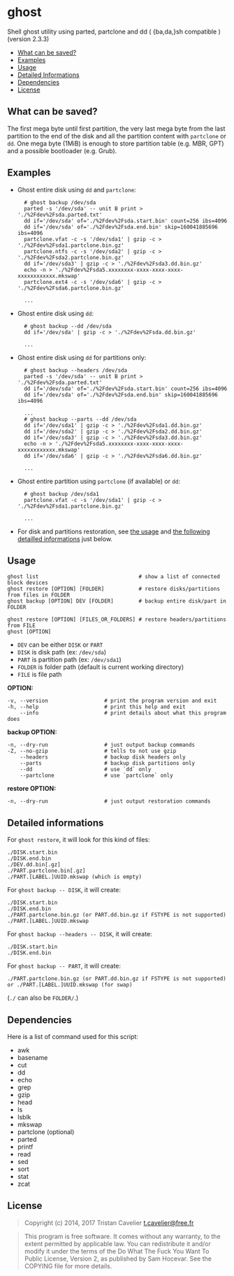 ghost
=====

Shell ghost utility using parted, partclone and dd ( {ba,da,}sh compatible ) (version 2.3.3)

- [What can be saved?](#what-can-be-saved)
- [Examples](#examples)
- [Usage](#usage)
- [Detailed Informations](#detailed-informations)
- [Dependencies](#dependencies)
- [License](#license)


What can be saved?
------------------

The first mega byte until first partition, the very last mega byte from the last
partition to the end of the disk and all the partition content with `partclone`
or `dd`. One mega byte (1MiB) is enough to store partition table (e.g. MBR, GPT)
and a possible bootloader (e.g. Grub).


Examples
--------

- Ghost entire disk using `dd` and `partclone`:

        # ghost backup /dev/sda
        parted -s '/dev/sda' -- unit B print > './%2Fdev%2Fsda.parted.txt'
        dd if='/dev/sda' of='./%2Fdev%2Fsda.start.bin' count=256 ibs=4096
        dd if='/dev/sda' of='./%2Fdev%2Fsda.end.bin' skip=160041885696 ibs=4096
        partclone.vfat -c -s '/dev/sda1' | gzip -c > './%2Fdev%2Fsda1.partclone.bin.gz'
        partclone.ntfs -c -s '/dev/sda2' | gzip -c > './%2Fdev%2Fsda2.partclone.bin.gz'
        dd if='/dev/sda3' | gzip -c > './%2Fdev%2Fsda3.dd.bin.gz'
        echo -n > './%2Fdev%2Fsda5.xxxxxxxx-xxxx-xxxx-xxxx-xxxxxxxxxxxx.mkswap'
        partclone.ext4 -c -s '/dev/sda6' | gzip -c > './%2Fdev%2Fsda6.partclone.bin.gz'

        ...

- Ghost entire disk using `dd`:

        # ghost backup --dd /dev/sda
        dd if='/dev/sda' | gzip -c > './%2Fdev%2Fsda.dd.bin.gz'

        ...

- Ghost entire disk using `dd` for partitions only:

        # ghost backup --headers /dev/sda
        parted -s '/dev/sda' -- unit B print > './%2Fdev%2Fsda.parted.txt'
        dd if='/dev/sda' of='./%2Fdev%2Fsda.start.bin' count=256 ibs=4096
        dd if='/dev/sda' of='./%2Fdev%2Fsda.end.bin' skip=160041885696 ibs=4096

        ...
        # ghost backup --parts --dd /dev/sda
        dd if='/dev/sda1' | gzip -c > './%2Fdev%2Fsda1.dd.bin.gz'
        dd if='/dev/sda2' | gzip -c > './%2Fdev%2Fsda2.dd.bin.gz'
        dd if='/dev/sda3' | gzip -c > './%2Fdev%2Fsda3.dd.bin.gz'
        echo -n > './%2Fdev%2Fsda5.xxxxxxxx-xxxx-xxxx-xxxx-xxxxxxxxxxxx.mkswap'
        dd if='/dev/sda6' | gzip -c > './%2Fdev%2Fsda6.dd.bin.gz'

        ...

- Ghost entire partition using `partclone` (if available) or `dd`:

        # ghost backup /dev/sda1
        partclone.vfat -c -s '/dev/sda1' | gzip -c > './%2Fdev%2Fsda1.partclone.bin.gz'

        ...

- For disk and partitions restoration, see [the usage](#usage) and
  [the following detailled informations](#detailed-informations) just below.


Usage
-----

    ghost list                                # show a list of connected block devices
    ghost restore [OPTION] [FOLDER]           # restore disks/partitions from files in FOLDER
    ghost backup [OPTION] DEV [FOLDER]        # backup entire disk/part in FOLDER

    ghost restore [OPTION] [FILES_OR_FOLDERS] # restore headers/partitions from FILE
    ghost [OPTION]

- `DEV` can be either `DISK` or `PART`
- `DISK` is disk path (ex: `/dev/sda`)
- `PART` is partition path (ex: `/dev/sda1`)
- `FOLDER` is folder path (default is current working directory)
- `FILE` is file path

**OPTION:**

    -v, --version                  # print the program version and exit
    -h, --help                     # print this help and exit
        --info                     # print details about what this program does

**backup OPTION:**

    -n, --dry-run                  # just output backup commands
    -Z, --no-gzip                  # tells to not use gzip
        --headers                  # backup disk headers only
        --parts                    # backup disk partitions only
        --dd                       # use `dd` only
        --partclone                # use `partclone` only

**restore OPTION:**

    -n, --dry-run                  # just output restoration commands


Detailed informations
---------------------

For `ghost restore`, it will look for this kind of files:

    ./DISK.start.bin
    ./DISK.end.bin
    ./DEV.dd.bin[.gz]
    ./PART.partclone.bin[.gz]
    ./PART.[LABEL.]UUID.mkswap (which is empty)

For `ghost backup -- DISK`, it will create:

    ./DISK.start.bin
    ./DISK.end.bin
    ./PART.partclone.bin.gz (or PART.dd.bin.gz if FSTYPE is not supported)
    ./PART.[LABEL.]UUID.mkswap

For `ghost backup --headers -- DISK`, it will create:

    ./DISK.start.bin
    ./DISK.end.bin

For `ghost backup -- PART`, it will create:

    ./PART.partclone.bin.gz (or PART.dd.bin.gz if FSTYPE is not supported)
    or ./PART.[LABEL.]UUID.mkswap (for swap)

(`./` can also be `FOLDER/`.)


Dependencies
------------

Here is a list of command used for this script:

- awk
- basename
- cut
- dd
- echo
- grep
- gzip
- head
- ls
- lsblk
- mkswap
- partclone (optional)
- parted
- printf
- read
- sed
- sort
- stat
- zcat


License
-------

> Copyright (c) 2014, 2017 Tristan Cavelier <t.cavelier@free.fr>

> This program is free software. It comes without any warranty, to
> the extent permitted by applicable law. You can redistribute it
> and/or modify it under the terms of the Do What The Fuck You Want
> To Public License, Version 2, as published by Sam Hocevar. See
> the COPYING file for more details.


